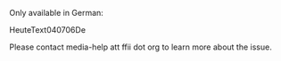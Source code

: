 Only available in German:

HeuteText040706De

Please contact media-help att ffii dot org to learn more about the
issue.
